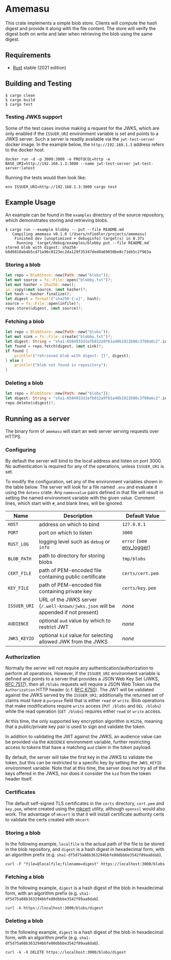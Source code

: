 # Amemasu

This crate implements a simple blob store. Clients will compute the hash digest and provide it along with the file content. The store will verify the digest both on write and later when retrieving the blob using the same digest.

## Requirements

* [Rust](https://www.rust-lang.org) stable (2021 edition)

## Building and Testing

```shell
$ cargo clean
$ cargo build
$ cargo test
```

### Testing JWKS support

Some of the test cases involve making a request for the JWKS, which are only enabled if the `ISSUER_URI` environment variable is set and points to a JWKS server. Such a server is readily available via the `jwt-test-server` docker image. In the example below, the `http://192.168.1.3` address refers to the docker host.

```shell
docker run -d -p 3000:3000 -e PROTOCOL=http -e BASE_URI=http://192.168.1.3:3000 --name jwt-test-server jwt-test-server:latest
```

Running the tests would then look like:

```shell
env ISSUER_URI=http://192.168.1.3:3000 cargo test
```

## Example Usage

An example can be found in the `examples` directory of the source repository, which demonstrates storing and retrieving blobs.

```shell
$ cargo run --example blobby -- put --file README.md
   Compiling amemasu v0.1.0 (/Users/nfiedler/projects/amemasu)
    Finished dev [unoptimized + debuginfo] target(s) in 0.37s
     Running `target/debug/examples/blobby put --file README.md`
stored blob with digest: sha256-b8d6810ab4b5cd71a96c0123ec2da129f35347ded0a69650be8c71eb5c2f963a
```

### Storing a blob

```rust
let repo = BlobStore::new(Path::new("blobs"));
let mut source = fs::File::open("blobby.txt")?;
let mut hasher = Sha256::new();
io::copy(&mut source, &mut hasher)?;
let hash = hasher.finalize();
let digest = format!("sha256-{:x}", hash);
source = fs::File::open(infile)?;
repo.store(&digest, &mut source)?;
```

### Fetching a blob

```rust
let repo = BlobStore::new(Path::new("blobs"));
let mut sink = fs::File::create("blobby.txt")?;
let digest: String = "sha1-6584933d1efb012a9f61a48b1922b86c3708a6c2".into();
let found = repo.fetch(digest, &mut sink)?;
if found {
    println!("retrieved blob with digest: {}", digest);
} else {
    println!("blob not found in repository");
}
```

### Deleting a blob

```rust
let repo = BlobStore::new(Path::new("blobs"));
let digest: String = "sha1-6584933d1efb012a9f61a48b1922b86c3708a6c2".into();
repo.delete(&digest)?;
```

## Running as a server

The binary form of `amemasu` will start an web server serving requests over HTTPS.

### Configuring

By default the server will bind to the local address and listen on port 3000. No authentication is required for any of the operations, unless `ISSUER_URI` is set.

To modify the configuration, set any of the environment variables shown in the table below. The server will look for a file named `.env` and evaluate it using the `dotenv` crate. Any `name=value` pairs defined in that file will result in setting the named environment variable with the given value. Comment lines, which start with `#`, and blank lines, will be ignored.

| Name | Description | Default Value |
| ---- | ----------- | ------------- |
| `HOST` | address on which to bind | `127.0.0.1` |
| `PORT` | port on which to listen | `3000` |
| `RUST_LOG` | logging level such as `debug` or `info` | `error` (see [env_logger](https://docs.rs/env_logger/latest/env_logger/)) |
| `BLOB_PATH` | path to directory for storing blobs | `tmp/blobs` |
| `CERT_FILE` | path of PEM-encoded file containing public certificate | `certs/cert.pem` |
| `KEY_FILE` | path of PEM-encoded file containing private key | `certs/key.pem` |
| `ISSUER_URI` | URL of the JWKS server (`/.well-known/jwks.json` will be appended if not present) | _none_ |
| `AUDIENCE` | optional `aud` value by which to restrict JWT | _none_ |
| `JWKS_KEYID` | optional `kid` value for selecting allowed JWK from the JWKS | _none_ |

### Authorization

Normally the server will not require any authentication/authorization to perform all operations. However, if the `ISSUER_URI` environment variable is defined and points to a server that provides a JSON Web Key Set (JWKS, [RFC 7517](https://www.rfc-editor.org/rfc/rfc7517)), then all `/blobs` requests will require a JSON Web Token via the `Authorization` HTTP header (c.f. [RFC 6750](https://www.rfc-editor.org/rfc/rfc6750)). The JWT will be validated against the JWKS served by the `ISSUER_URI`; additionally the returned set of claims must have a `purpose` field that is either `read` or `write`. Blob operations that make modifications require `write` access (`PUT /blobs` and `DEL /blobs`) while the read operation (`GET /blobs`) requires either `read` or `write` access.

At this time, the only supported key encryption algorithm is `RS256`, meaning that a public/private key pair is used to sign and validate the token.

In addition to validating the JWT against the JWKS, an audience value can be provided via the `AUDIENCE` environment variable, further restricting access to tokens that have a matching `aud` claim in the token payload.

By default, the server will take the first key in the JWKS to validate the token, but this can be restricted to a specific key by setting the `JWKS_KEYID` environment variable. Note that at this time, the server does not try all of the keys offered in the JWKS, nor does it consider the `kid` from the token header itself.

### Certificates

The default self-signed TLS certificates in the `certs` directory, `cert.pem` and `key.pem`, where created using the [mkcert](https://github.com/FiloSottile/mkcert) utility, although `openssl` would also work. The advantage of `mkcert` is that it will install certificate authority certs to validate the certs created with `mkcert`.

### Storing a blob

In the following example, `localfile` is the actual path of the file to be stored in the blob repository, and `digest` is a hash digest in hexadecimal form, with an algorithm prefix (e.g. `sha1-df5d75a08b363294bbfe80dbbbe3542f89aa8dab`).

```shell
curl -F "file=@localfile;filename=digest" https://localhost:3000/blobs
```

### Fetching a blob

In the following example, `digest` is a hash digest of the blob in hexadecimal form, with an algorithm prefix (e.g. `sha1-df5d75a08b363294bbfe80dbbbe3542f89aa8dab`).

```shell
curl -k https://localhost:3000/blobs/digest
```

### Deleting a blob

In the following example, `digest` is a hash digest of the blob in hexadecimal form, with an algorithm prefix (e.g. `sha1-df5d75a08b363294bbfe80dbbbe3542f89aa8dab`).

```shell
curl -k -X DELETE https://localhost:3000/blobs/digest
```
